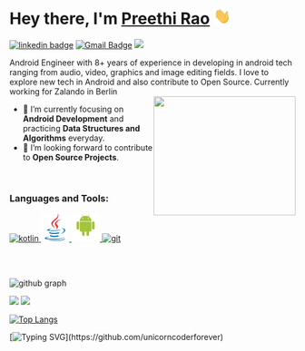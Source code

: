 <h1>Hey there, I'm <a  href="https://github.com/unicorncoderforever/">Preethi Rao</a> <img  src="https://raw.githubusercontent.com/ABSphreak/ABSphreak/master/gifs/Hi.gif" width="30px"></h1>

[![linkedin badge](https://img.shields.io/badge/preethi-rao-41753951?style=flat&logo=linkedin)](https://www.linkedin.com/in/preethi-rao-41753951)
[![Gmail Badge](https://img.shields.io/badge/preethiraopn1992@gmail.com@gmail.com-30302f?style=flat&logo=Gmail&logoColor=red)](mailto:preethiraopn1992@gmail.com)
<img src="https://komarev.com/ghpvc/?username=unicorncoderforever&style=plastic" />

Android Engineer with 8+ years of experience in developing in android tech ranging from audio, video, graphics and image editing fields. I love to explore new tech in Android and also contribute to Open Source. Currently working for Zalando in Berlin <br> 
<img align='right' src="http://cdn.lowgif.com/small/9cb12f51dffbaaa6-character-typing-by-vincent-mokuenko-dribbble.gif" width="250" height="210">

- 🌱 I’m currently focusing on **Android Development** and practicing **Data Structures and Algorithms** everyday.
- 💬 I’m looking forward to contribute to **Open Source Projects**.

<br>

<h3 align="left">Languages and Tools:</h3>

<p align="left"> 
<a href="https://developer.android.com" target="_blank"> <a href="https://kotlinlang.org" target="_blank"><img src="https://www.vectorlogo.zone/logos/kotlinlang/kotlinlang-icon.svg" alt="kotlin" width="50" height="45"/> </a> 
<a href="https://www.java.com" target="_blank"> <img src="https://raw.githubusercontent.com/devicons/devicon/master/icons/java/java-original.svg" alt="java" width="50" height="50"/> </a>
<a href="https://developer.android.com/" target="_blank"><img src="https://raw.githubusercontent.com/devicons/devicon/master/icons/android/android-original-wordmark.svg" alt="android" width="50" height="50"/> </a>
<a href="https://git-scm.com/" target="_blank"> <img src="https://www.vectorlogo.zone/logos/git-scm/git-scm-icon.svg" alt="git" width="50" height="50"/> </a>
</p>


<br>
<br>

![github graph](https://activity-graph.herokuapp.com/graph?username=unicorncoderforever&theme=react-dark)


<img src = "https://github-readme-streak-stats.herokuapp.com?user=unicorncoderforever&theme=dark&hide_border=false" width = 500>
<img src = "https://github-readme-stats.vercel.app/api?username=unicorncoderforever&show_icons=true&theme=dark" width = 500>



[![Top Langs](https://github-readme-stats.vercel.app/api/top-langs/?username=unicorncoderforever&theme=dark)](https://github.com/unicorncoderforever/github-readme-stats)

[![Typing SVG](https://readme-typing-svg.herokuapp.com/?lines=Thanks+For+Visiting!!&center=true&color="FF0000")](https://github.com/unicorncoderforever)






